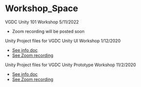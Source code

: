 # Workshop_Space

VGDC Unity 101 Workshop 5/11/2022

- Zoom recording will be posted soon


 Unity Project files for VGDC Unity UI Workshop 1/12/2020

- [See info doc](https://docs.google.com/document/d/1jMQx9gIA1x2cEKxE2LTY-ANO9UPXPkoENwI4Ui_fPf8/edit?usp=sharing)
- [See Zoom recording](https://drive.google.com/file/d/172zlmoZHG488gUFCqBW0SO6xRhDfpmXX/view?usp=sharing)


 Unity Project files for VGDC Unity Prototype Workshop 11/2/2020

- [See info doc](https://docs.google.com/document/d/1zEdIuRfcAfwyAMOSwHMW0zt8MBH2Uh2YbfA0cYB_3MQ/edit?usp=sharing)
- [See Zoom recording](https://drive.google.com/file/d/1URKN-VFEvlJJ4S-KOEe70isfm3A849ba/view?usp=sharing)
